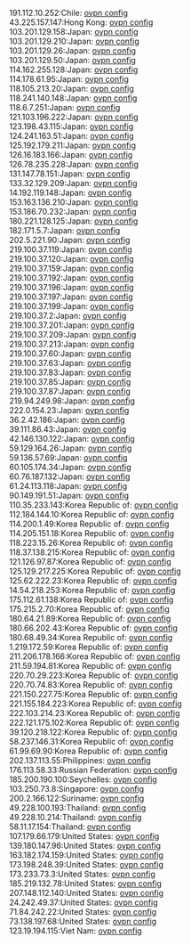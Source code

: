 191.112.10.252:Chile: [ovpn config](vpn/191_112_10_252.ovpn)  
43.225.157.147:Hong Kong: [ovpn config](vpn/43_225_157_147.ovpn)  
103.201.129.158:Japan: [ovpn config](vpn/103_201_129_158.ovpn)  
103.201.129.210:Japan: [ovpn config](vpn/103_201_129_210.ovpn)  
103.201.129.26:Japan: [ovpn config](vpn/103_201_129_26.ovpn)  
103.201.129.50:Japan: [ovpn config](vpn/103_201_129_50.ovpn)  
114.162.255.128:Japan: [ovpn config](vpn/114_162_255_128.ovpn)  
114.178.61.95:Japan: [ovpn config](vpn/114_178_61_95.ovpn)  
118.105.213.20:Japan: [ovpn config](vpn/118_105_213_20.ovpn)  
118.241.140.148:Japan: [ovpn config](vpn/118_241_140_148.ovpn)  
118.6.7.251:Japan: [ovpn config](vpn/118_6_7_251.ovpn)  
121.103.196.222:Japan: [ovpn config](vpn/121_103_196_222.ovpn)  
123.198.43.115:Japan: [ovpn config](vpn/123_198_43_115.ovpn)  
124.241.163.51:Japan: [ovpn config](vpn/124_241_163_51.ovpn)  
125.192.179.211:Japan: [ovpn config](vpn/125_192_179_211.ovpn)  
126.16.183.166:Japan: [ovpn config](vpn/126_16_183_166.ovpn)  
126.78.235.228:Japan: [ovpn config](vpn/126_78_235_228.ovpn)  
131.147.78.151:Japan: [ovpn config](vpn/131_147_78_151.ovpn)  
133.32.129.209:Japan: [ovpn config](vpn/133_32_129_209.ovpn)  
14.192.119.148:Japan: [ovpn config](vpn/14_192_119_148.ovpn)  
153.163.136.210:Japan: [ovpn config](vpn/153_163_136_210.ovpn)  
153.186.70.232:Japan: [ovpn config](vpn/153_186_70_232.ovpn)  
180.221.128.125:Japan: [ovpn config](vpn/180_221_128_125.ovpn)  
182.171.5.7:Japan: [ovpn config](vpn/182_171_5_7.ovpn)  
202.5.221.90:Japan: [ovpn config](vpn/202_5_221_90.ovpn)  
219.100.37.119:Japan: [ovpn config](vpn/219_100_37_119.ovpn)  
219.100.37.120:Japan: [ovpn config](vpn/219_100_37_120.ovpn)  
219.100.37.159:Japan: [ovpn config](vpn/219_100_37_159.ovpn)  
219.100.37.192:Japan: [ovpn config](vpn/219_100_37_192.ovpn)  
219.100.37.196:Japan: [ovpn config](vpn/219_100_37_196.ovpn)  
219.100.37.197:Japan: [ovpn config](vpn/219_100_37_197.ovpn)  
219.100.37.199:Japan: [ovpn config](vpn/219_100_37_199.ovpn)  
219.100.37.2:Japan: [ovpn config](vpn/219_100_37_2.ovpn)  
219.100.37.201:Japan: [ovpn config](vpn/219_100_37_201.ovpn)  
219.100.37.209:Japan: [ovpn config](vpn/219_100_37_209.ovpn)  
219.100.37.213:Japan: [ovpn config](vpn/219_100_37_213.ovpn)  
219.100.37.60:Japan: [ovpn config](vpn/219_100_37_60.ovpn)  
219.100.37.63:Japan: [ovpn config](vpn/219_100_37_63.ovpn)  
219.100.37.83:Japan: [ovpn config](vpn/219_100_37_83.ovpn)  
219.100.37.85:Japan: [ovpn config](vpn/219_100_37_85.ovpn)  
219.100.37.87:Japan: [ovpn config](vpn/219_100_37_87.ovpn)  
219.94.249.98:Japan: [ovpn config](vpn/219_94_249_98.ovpn)  
222.0.154.23:Japan: [ovpn config](vpn/222_0_154_23.ovpn)  
36.2.42.186:Japan: [ovpn config](vpn/36_2_42_186.ovpn)  
39.111.86.43:Japan: [ovpn config](vpn/39_111_86_43.ovpn)  
42.146.130.122:Japan: [ovpn config](vpn/42_146_130_122.ovpn)  
59.129.164.26:Japan: [ovpn config](vpn/59_129_164_26.ovpn)  
59.136.57.69:Japan: [ovpn config](vpn/59_136_57_69.ovpn)  
60.105.174.34:Japan: [ovpn config](vpn/60_105_174_34.ovpn)  
60.76.187.132:Japan: [ovpn config](vpn/60_76_187_132.ovpn)  
61.24.113.118:Japan: [ovpn config](vpn/61_24_113_118.ovpn)  
90.149.191.51:Japan: [ovpn config](vpn/90_149_191_51.ovpn)  
110.35.233.143:Korea Republic of: [ovpn config](vpn/110_35_233_143.ovpn)  
112.184.144.10:Korea Republic of: [ovpn config](vpn/112_184_144_10.ovpn)  
114.200.1.49:Korea Republic of: [ovpn config](vpn/114_200_1_49.ovpn)  
114.205.151.18:Korea Republic of: [ovpn config](vpn/114_205_151_18.ovpn)  
118.223.15.26:Korea Republic of: [ovpn config](vpn/118_223_15_26.ovpn)  
118.37.138.215:Korea Republic of: [ovpn config](vpn/118_37_138_215.ovpn)  
121.126.97.87:Korea Republic of: [ovpn config](vpn/121_126_97_87.ovpn)  
125.129.217.225:Korea Republic of: [ovpn config](vpn/125_129_217_225.ovpn)  
125.62.222.23:Korea Republic of: [ovpn config](vpn/125_62_222_23.ovpn)  
14.54.218.253:Korea Republic of: [ovpn config](vpn/14_54_218_253.ovpn)  
175.112.61.138:Korea Republic of: [ovpn config](vpn/175_112_61_138.ovpn)  
175.215.2.70:Korea Republic of: [ovpn config](vpn/175_215_2_70.ovpn)  
180.64.21.89:Korea Republic of: [ovpn config](vpn/180_64_21_89.ovpn)  
180.66.202.43:Korea Republic of: [ovpn config](vpn/180_66_202_43.ovpn)  
180.68.49.34:Korea Republic of: [ovpn config](vpn/180_68_49_34.ovpn)  
1.219.172.59:Korea Republic of: [ovpn config](vpn/1_219_172_59.ovpn)  
211.206.178.166:Korea Republic of: [ovpn config](vpn/211_206_178_166.ovpn)  
211.59.194.81:Korea Republic of: [ovpn config](vpn/211_59_194_81.ovpn)  
220.70.29.223:Korea Republic of: [ovpn config](vpn/220_70_29_223.ovpn)  
220.70.74.83:Korea Republic of: [ovpn config](vpn/220_70_74_83.ovpn)  
221.150.227.75:Korea Republic of: [ovpn config](vpn/221_150_227_75.ovpn)  
221.155.184.223:Korea Republic of: [ovpn config](vpn/221_155_184_223.ovpn)  
222.103.214.23:Korea Republic of: [ovpn config](vpn/222_103_214_23.ovpn)  
222.121.175.102:Korea Republic of: [ovpn config](vpn/222_121_175_102.ovpn)  
39.120.218.122:Korea Republic of: [ovpn config](vpn/39_120_218_122.ovpn)  
58.237.146.31:Korea Republic of: [ovpn config](vpn/58_237_146_31.ovpn)  
61.99.69.90:Korea Republic of: [ovpn config](vpn/61_99_69_90.ovpn)  
202.137.113.55:Philippines: [ovpn config](vpn/202_137_113_55.ovpn)  
176.113.58.33:Russian Federation: [ovpn config](vpn/176_113_58_33.ovpn)  
185.200.190.100:Seychelles: [ovpn config](vpn/185_200_190_100.ovpn)  
103.250.73.8:Singapore: [ovpn config](vpn/103_250_73_8.ovpn)  
200.2.166.122:Suriname: [ovpn config](vpn/200_2_166_122.ovpn)  
49.228.100.193:Thailand: [ovpn config](vpn/49_228_100_193.ovpn)  
49.228.10.214:Thailand: [ovpn config](vpn/49_228_10_214.ovpn)  
58.11.17.154:Thailand: [ovpn config](vpn/58_11_17_154.ovpn)  
107.179.66.179:United States: [ovpn config](vpn/107_179_66_179.ovpn)  
139.180.147.96:United States: [ovpn config](vpn/139_180_147_96.ovpn)  
163.182.174.159:United States: [ovpn config](vpn/163_182_174_159.ovpn)  
173.198.248.39:United States: [ovpn config](vpn/173_198_248_39.ovpn)  
173.233.73.3:United States: [ovpn config](vpn/173_233_73_3.ovpn)  
185.219.132.78:United States: [ovpn config](vpn/185_219_132_78.ovpn)  
207.148.112.140:United States: [ovpn config](vpn/207_148_112_140.ovpn)  
24.242.49.37:United States: [ovpn config](vpn/24_242_49_37.ovpn)  
71.84.242.22:United States: [ovpn config](vpn/71_84_242_22.ovpn)  
73.138.197.68:United States: [ovpn config](vpn/73_138_197_68.ovpn)  
123.19.194.115:Viet Nam: [ovpn config](vpn/123_19_194_115.ovpn)  

